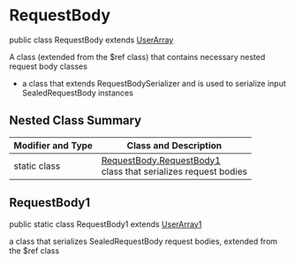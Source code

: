 # RequestBody

public class RequestBody extends [UserArray](../../../components/requestbodies/UserArray.md)

A class (extended from the $ref class) that contains necessary nested request body classes
- a class that extends RequestBodySerializer and is used to serialize input SealedRequestBody instances

## Nested Class Summary
| Modifier and Type | Class and Description |
| ----------------- | --------------------- |
| static class | [RequestBody.RequestBody1](#requestbody1)<br> class that serializes request bodies |

## RequestBody1
public static class RequestBody1 extends [UserArray1](../../../components/requestbodies/UserArray.md#userarray1)<br>

a class that serializes SealedRequestBody request bodies, extended from the $ref class

